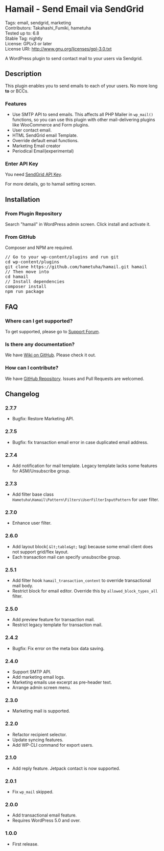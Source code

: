 # Hamail - Send Email via SendGrid

Tags: email, sendgrid, marketing  
Contributors: Takahashi_Fumiki, hametuha  
Tested up to: 6.8  
Stable Tag: nightly  
License: GPLv3 or later  
License URI: http://www.gnu.org/licenses/gpl-3.0.txt

A WordPress plugin to send contact mail to your users via Sendgrid.

## Description

This plugin enables you to send emails to each of your users.
No more long **to** or BCCs.

### Features

- Use SMTP API to send emails. This affects all PHP Mailer in <code>wp_mail()</code> functions, 
  so you can use this plugin with other mail-delivering plugins like WooCommerce and Form plugins.
- User contact email.
- HTML SendGrid email Template.
- Override default email functions.
- Marketing Email creator
- Periodical Email(experimental)

### Enter API Key

You need [SendGrid API Key](https://sendgrid.com/docs/Classroom/Send/How_Emails_Are_Sent/api_keys.html).

For more details, go to hamail setting screen.

## Installation

### From Plugin Repository

Search "hamail" in WordPress admin screen. Click install and activate it.

### From GitHub

Composer and NPM are required.

<pre>
// Go to your wp-content/plugins and run git
cd wp-content/plugins
git clone https://github.com/hametuha/hamail.git hamail
// Then move into
cd hamail
// Install dependencies
composer install
npm run package
</pre>

## FAQ

### Where can I get supported?

To get supported, please go to [Support Forum](https://wordpress.org/support/plugin/hamail/).

### Is there any documentation?

We have [Wiki on GitHub](https://github.com/hametuha/hamail/wiki). Please check it out.

### How can I contribute?

We have [GitHub Repository](https://github.com/hametuha/hamail). Issues and Pull Requests are welcomed.

## Changelog

### 2.7.7

* Bugfix: Restore Marketing API.

### 2.7.5

* Bugfix: fix transaction email error in case duplicated email address.

### 2.7.4

* Add notification for mail template. Legacy template lacks some features for ASM/Unsubscribe group.

### 2.7.3

* Add filter base class `Hametuha\Hamail\Pattern\Filters\UserFilterInputPattern` for user filter.

### 2.7.0

* Enhance user filter.

### 2.6.0

* Add layout block( `&lt;table&gt;` tag) because some email client does not support grid/flex layout.
* Each transaction mail can specify unsubscribe group.

### 2.5.1

* Add filter hook `hamail_transaction_content` to override transactional mail body.
* Restrict block for email editor. Override this by `allowed_block_types_all` filter.

### 2.5.0

* Add preview feature for transaction mail.
* Restrict legacy template for transaction mail.

### 2.4.2

* Bugfix: Fix error on the meta box data saving.

### 2.4.0

* Support SMTP API.
* Add marketing email logs.
* Marketing emails use excerpt as pre-header text.
* Arrange admin screen menu.

### 2.3.0

* Marketing mail is supported.

### 2.2.0

* Refactor recipient selector.
* Update syncing features.
* Add WP-CLI command for export users.

### 2.1.0

* Add reply feature. Jetpack contact is now supported.

### 2.0.1

* Fix `wp_mail` skipped.

### 2.0.0

* Add transactional email feature.
* Requires WordPress 5.0 and over.

### 1.0.0

* First release.
